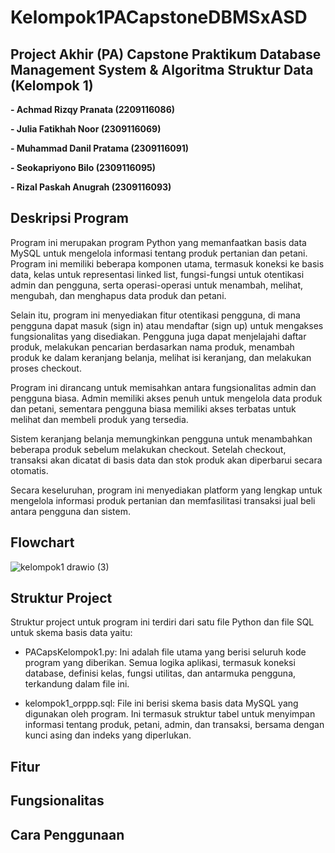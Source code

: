 # Kelompok1PACapstoneDBMSxASD
## **Project Akhir (PA) Capstone Praktikum Database Management System & Algoritma Struktur Data (Kelompok 1)**

**-  Achmad Rizqy Pranata
   (2209116086)**

**-  Julia Fatikhah Noor
   (2309116069)**

**-  Muhammad Danil Pratama
(2309116091)**

**-  Seokapriyono Bilo
   (2309116095)**

**-  Rizal Paskah Anugrah
   (2309116093)**

## **Deskripsi Program**

Program ini merupakan program Python yang memanfaatkan basis data MySQL untuk mengelola informasi tentang produk pertanian dan petani. Program ini memiliki beberapa komponen utama, termasuk koneksi ke basis data, kelas untuk representasi linked list, fungsi-fungsi untuk otentikasi admin dan pengguna, serta operasi-operasi untuk menambah, melihat, mengubah, dan menghapus data produk dan petani.

Selain itu, program ini menyediakan fitur otentikasi pengguna, di mana pengguna dapat masuk (sign in) atau mendaftar (sign up) untuk mengakses fungsionalitas yang disediakan. Pengguna juga dapat menjelajahi daftar produk, melakukan pencarian berdasarkan nama produk, menambah produk ke dalam keranjang belanja, melihat isi keranjang, dan melakukan proses checkout.

Program ini dirancang untuk memisahkan antara fungsionalitas admin dan pengguna biasa. Admin memiliki akses penuh untuk mengelola data produk dan petani, sementara pengguna biasa memiliki akses terbatas untuk melihat dan membeli produk yang tersedia.

Sistem keranjang belanja memungkinkan pengguna untuk menambahkan beberapa produk sebelum melakukan checkout. Setelah checkout, transaksi akan dicatat di basis data dan stok produk akan diperbarui secara otomatis.

Secara keseluruhan, program ini menyediakan platform yang lengkap untuk mengelola informasi produk pertanian dan memfasilitasi transaksi jual beli antara pengguna dan sistem.

## **Flowchart**
![kelompok1 drawio (3)](https://github.com/PA-B23-KELOMPOK1/PA-B23-KELOMPOK1/assets/146010899/1dfc7786-6ac1-469a-92e9-a4efb22e6cff)

## **Struktur Project**

Struktur project untuk program ini terdiri dari satu file Python dan file SQL untuk skema basis data yaitu:

- PACapsKelompok1.py: Ini adalah file utama yang berisi seluruh kode program yang diberikan. Semua logika aplikasi, termasuk koneksi database, definisi kelas, fungsi utilitas, dan antarmuka pengguna, terkandung dalam file ini.

- kelompok1_orppp.sql: File ini berisi skema basis data MySQL yang digunakan oleh program. Ini termasuk struktur tabel untuk menyimpan informasi tentang produk, petani, admin, dan transaksi, bersama dengan kunci asing dan indeks yang diperlukan.


## **Fitur**

## **Fungsionalitas**

## **Cara Penggunaan**

